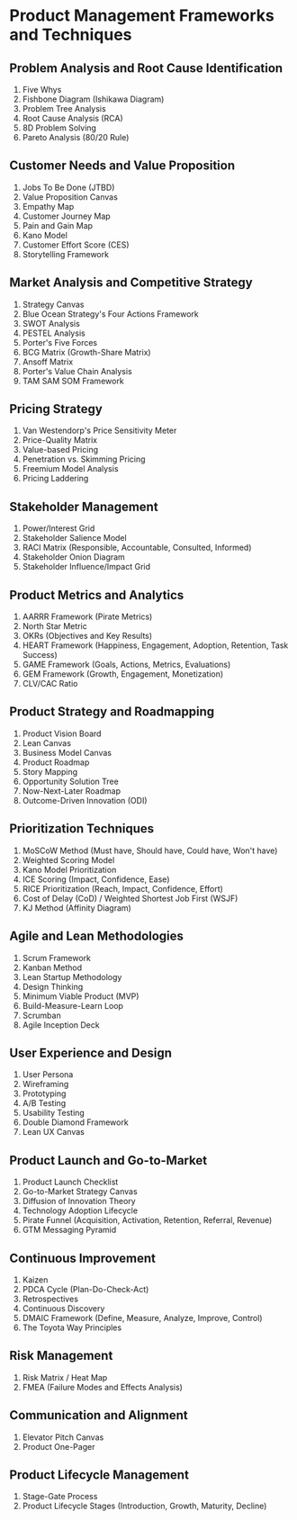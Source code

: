 # Product Management Frameworks and Techniques

## Problem Analysis and Root Cause Identification
1. Five Whys
2. Fishbone Diagram (Ishikawa Diagram)
3. Problem Tree Analysis
4. Root Cause Analysis (RCA)
5. 8D Problem Solving
6. Pareto Analysis (80/20 Rule)

## Customer Needs and Value Proposition
1. Jobs To Be Done (JTBD)
2. Value Proposition Canvas
3. Empathy Map
4. Customer Journey Map
5. Pain and Gain Map
6. Kano Model
7. Customer Effort Score (CES)
8. Storytelling Framework

## Market Analysis and Competitive Strategy
1. Strategy Canvas
2. Blue Ocean Strategy's Four Actions Framework
3. SWOT Analysis
4. PESTEL Analysis
5. Porter's Five Forces
6. BCG Matrix (Growth-Share Matrix)
7. Ansoff Matrix
8. Porter's Value Chain Analysis
9. TAM SAM SOM Framework

## Pricing Strategy
1. Van Westendorp's Price Sensitivity Meter
2. Price-Quality Matrix
3. Value-based Pricing
4. Penetration vs. Skimming Pricing
5. Freemium Model Analysis
6. Pricing Laddering

## Stakeholder Management
1. Power/Interest Grid
2. Stakeholder Salience Model
3. RACI Matrix (Responsible, Accountable, Consulted, Informed)
4. Stakeholder Onion Diagram
5. Stakeholder Influence/Impact Grid

## Product Metrics and Analytics
1. AARRR Framework (Pirate Metrics)
2. North Star Metric
3. OKRs (Objectives and Key Results)
4. HEART Framework (Happiness, Engagement, Adoption, Retention, Task Success)
5. GAME Framework (Goals, Actions, Metrics, Evaluations)
6. GEM Framework (Growth, Engagement, Monetization)
7. CLV/CAC Ratio

## Product Strategy and Roadmapping
1. Product Vision Board
2. Lean Canvas
3. Business Model Canvas
4. Product Roadmap
5. Story Mapping
6. Opportunity Solution Tree
7. Now-Next-Later Roadmap
8. Outcome-Driven Innovation (ODI)

## Prioritization Techniques
1. MoSCoW Method (Must have, Should have, Could have, Won't have)
2. Weighted Scoring Model
3. Kano Model Prioritization
4. ICE Scoring (Impact, Confidence, Ease)
5. RICE Prioritization (Reach, Impact, Confidence, Effort)
6. Cost of Delay (CoD) / Weighted Shortest Job First (WSJF)
7. KJ Method (Affinity Diagram)

## Agile and Lean Methodologies
1. Scrum Framework
2. Kanban Method
3. Lean Startup Methodology
4. Design Thinking
5. Minimum Viable Product (MVP)
6. Build-Measure-Learn Loop
7. Scrumban
8. Agile Inception Deck

## User Experience and Design
1. User Persona
2. Wireframing
3. Prototyping
4. A/B Testing
5. Usability Testing
6. Double Diamond Framework
7. Lean UX Canvas

## Product Launch and Go-to-Market
1. Product Launch Checklist
2. Go-to-Market Strategy Canvas
3. Diffusion of Innovation Theory
4. Technology Adoption Lifecycle
5. Pirate Funnel (Acquisition, Activation, Retention, Referral, Revenue)
6. GTM Messaging Pyramid

## Continuous Improvement
1. Kaizen
2. PDCA Cycle (Plan-Do-Check-Act)
3. Retrospectives
4. Continuous Discovery
5. DMAIC Framework (Define, Measure, Analyze, Improve, Control)
6. The Toyota Way Principles

## Risk Management
1. Risk Matrix / Heat Map
2. FMEA (Failure Modes and Effects Analysis)

## Communication and Alignment
1. Elevator Pitch Canvas
2. Product One-Pager

## Product Lifecycle Management
1. Stage-Gate Process
2. Product Lifecycle Stages (Introduction, Growth, Maturity, Decline)
